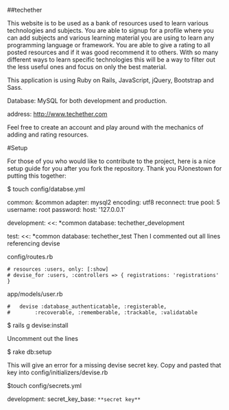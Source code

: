 ##techether

This website is to be used as a bank of resources used to learn various
technologies and subjects. You are able to signup for a profile where you can
add subjects and various learning material you are using to learn any programming language or framework.
You are able to give a rating to all posted resources and if it was good recommend it to others.
With so many different ways to learn specific technologies this will be a way to filter
out the less useful ones and focus on only the best material.

This application is using Ruby on Rails, JavaScript, jQuery, Bootstrap and Sass.

Database: MySQL for both development and production.

address: http://www.techether.com

Feel free to create an account and play around with the
mechanics of adding and rating resources.

#Setup

For those of you who would like to contribute to the project, here is a nice setup guide for you after
you fork the repository. Thank you PJonestown for putting this together:

$ touch config/databse.yml

common: &common
  adapter: mysql2
  encoding: utf8
  reconnect: true
  pool: 5
  username: root
  password:
  host: '127.0.0.1'

development:
  <<: *common
  database: techether_development

test:
  <<: *common
  database: techether_test
Then I commented out all lines referencing devise

config/routes.rb
```
# resources :users, only: [:show]
# devise_for :users, :controllers => { registrations: 'registrations' }
```

app/models/user.rb
```
#   devise :database_authenticatable, :registerable,
#        :recoverable, :rememberable, :trackable, :validatable
```

$ rails g devise:install

Uncomment out the lines

$ rake db:setup

This will give an error for a missing devise secret key. Copy and pasted that key into config/initializers/devise.rb

$touch config/secrets.yml

development:
  secret_key_base: `**secret key**`

